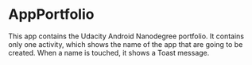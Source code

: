 # AppPortfolio
This app contains the Udacity Android Nanodegree portfolio. It contains only one activity, which shows the name of the app that are going to be created. When a name is touched, it shows a Toast message.
